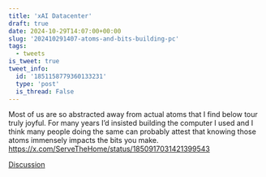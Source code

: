 ```yaml
---
title: 'xAI Datacenter'
draft: true
date: 2024-10-29T14:07:00+00:00
slug: '202410291407-atoms-and-bits-building-pc'
tags:
  - tweets
is_tweet: true
tweet_info:
  id: '1851158779360133231'
  type: 'post'
  is_thread: False
---
```




Most of us are so abstracted away from actual atoms that I find below tour truly joyful. For many years I’d insisted building the computer I used and I think many people doing the same can probably attest that knowing those atoms immensely impacts the bits you make. <https://x.com/ServeTheHome/status/1850917031421399543>

[Discussion](https://x.com/sytelus/status/1851158779360133231)
